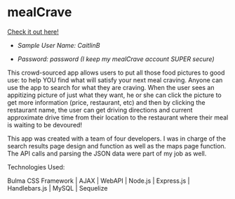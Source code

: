 # mealCrave

[Check it out here!](https://meal-crave.herokuapp.com)  

* *Sample User Name: CaitlinB*

* *Password: password    (I keep my mealCrave account SUPER secure)*

This crowd-sourced app allows users to put all those food pictures to good use: to help YOU find what will satisfy your next meal craving. Anyone can use the app to search for what they are craving. When the user sees an appitizing picture of just what they want, he or she can click the picture to get more information (price, restaurant, etc) and then by clicking the restaurant name, the user can get driving directions and current approximate drive time from their location to the restaurant where their meal is waiting to be devoured!

This app was created with a team of four developers. I was in charge of the search results page design and function as well as the maps page function. The API calls and parsing the JSON data were part of my job as well.

Technologies Used:

Bulma CSS Framework | AJAX | WebAPI | Node.js | Express.js | Handlebars.js | MySQL | Sequelize
